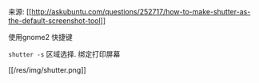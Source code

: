 来源: [[http://askubuntu.com/questions/252717/how-to-make-shutter-as-the-default-screenshot-tool]]

使用gnome2 快捷键

`shutter -s` 区域选择. 绑定打印屏幕

[[/res/img/shutter.png]]